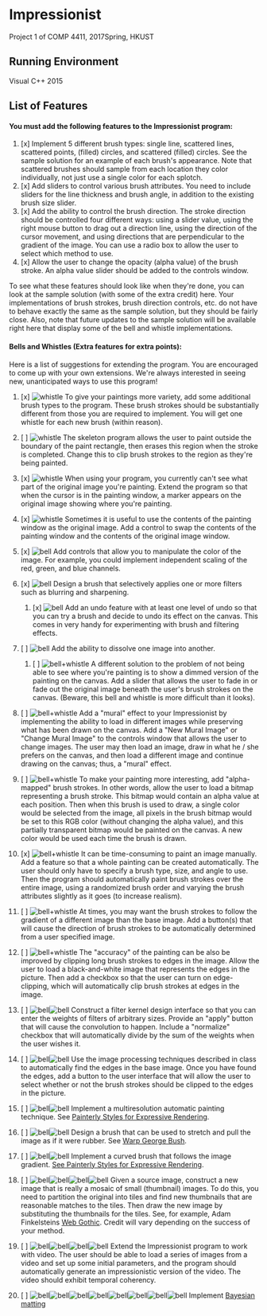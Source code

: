 # Impressionist
Project 1 of COMP 4411, 2017Spring, HKUST

## Running Environment
Visual C++ 2015

## List of Features
#### You must add the following features to the Impressionist program:
1. [x] Implement 5 different brush types: single line, scattered lines, scattered points, (filled) circles, and scattered (filled) circles. See the sample solution for an example of each brush's appearance. Note that scattered brushes should sample from each location they color individually, not just use a single color for each splotch. 
2. [x] Add sliders to control various brush attributes. You need to include sliders for the line thickness and brush angle, in addition to the existing brush size slider. 
3. [x] Add the ability to control the brush direction. The stroke direction should be controlled four different ways: using a slider value, using the right mouse button to drag out a direction line, using the direction of the cursor movement, and using directions that are perpendicular to the gradient of the image. You can use a radio box to allow the user to select which method to use. 
4. [x] Allow the user to change the opacity (alpha value) of the brush stroke. An alpha value slider should be added to the controls window.

To see what these features should look like when they're done, you can look at the sample solution (with some of the extra credit) here. Your implementations of brush strokes, brush direction controls, etc. do not have to behave exactly the same as the sample solution, but they should be fairly close. Also, note that future updates to the sample solution will be available right here that display some of the bell and whistle implementations. 


#### Bells and Whistles (Extra features for extra points):
Here is a list of suggestions for extending the program. You are encouraged to come up with your own extensions. We're always interested in seeing new, unanticipated ways to use this program! 
  
1. [x] ![whistle](http://i.imgur.com/VYSixYv.gif) To give your paintings more variety, add some additional brush types to the program. These brush strokes should be substantially different from those you are required to implement. You will get one whistle for each new brush (within reason). 

2. [ ] ![whistle](http://i.imgur.com/VYSixYv.gif) The skeleton program allows the user to paint outside the boundary of the paint rectangle, then erases this region when the stroke is completed. Change this to clip brush strokes to the region as they're being painted. 

3. [x] ![whistle](http://i.imgur.com/VYSixYv.gif) When using your program, you currently can't see what part of the original image you're painting. Extend the program so that when the cursor is in the painting window, a marker appears on the original image showing where you're painting. 

4. [x] ![whistle](http://i.imgur.com/VYSixYv.gif) Sometimes it is useful to use the contents of the painting window as the original image. Add a control to swap the contents of the painting window and the contents of the original image window. 

5. [x] ![bell](http://i.imgur.com/HJ7cCdM.gif) Add controls that allow you to manipulate the color of the image. For example, you could implement independent scaling of the red, green, and blue channels. 

6. [x] ![bell](http://i.imgur.com/HJ7cCdM.gif) Design a brush that selectively applies one or more filters such as blurring and sharpening. 

   1. [x] ![bell](http://i.imgur.com/HJ7cCdM.gif) Add an undo feature with at least one level of undo so that you can try a brush and decide to undo its effect on the canvas. This comes in very handy for experimenting with brush and filtering effects. 

7. [ ] ![bell](http://i.imgur.com/HJ7cCdM.gif) Add the ability to dissolve one image into another. 

   1. [ ] ![bell+whistle](http://i.imgur.com/BxHJUfG.gif) A different solution to the problem of not being able to see where you're painting is to show a dimmed version of the painting on the canvas. Add a slider that allows the user to fade in or fade out the original image beneath the user's brush strokes on the canvas. (Beware, this bell and whistle is more difficult than it looks). 

8. [ ] ![bell+whistle](http://i.imgur.com/BxHJUfG.gif) Add a "mural" effect to your Impressionist by implementing the ability to load in different images while preserving what has been drawn on the canvas. Add a "New Mural Image" or "Change Mural Image" to the controls window that allows the user to change images. The user may then load an image, draw in what he / she prefers on the canvas, and then load a different image and continue drawing on the canvas; thus, a "mural" effect. 

9. [ ] ![bell+whistle](http://i.imgur.com/BxHJUfG.gif) To make your painting more interesting, add "alpha-mapped" brush strokes. In other words, allow the user to load a bitmap representing a brush stroke. This bitmap would contain an alpha value at each position. Then when this brush is used to draw, a single color would be selected from the image, all pixels in the brush bitmap would be set to this RGB color (without changing the alpha value), and this partially transparent bitmap would be painted on the canvas. A new color would be used each time the brush is drawn. 

10. [x] ![bell+whistle](http://i.imgur.com/BxHJUfG.gif) It can be time-consuming to paint an image manually. Add a feature so that a whole painting can be created automatically. The user should only have to specify a brush type, size, and angle to use. Then the program should automatically paint brush strokes over the entire image, using a randomized brush order and varying the brush attributes slightly as it goes (to increase realism). 

11. [ ] ![bell+whistle](http://i.imgur.com/BxHJUfG.gif) At times, you may want the brush strokes to follow the gradient of a different image than the base image. Add a button(s) that will cause the direction of brush strokes to be automatically determined from a user specified image. 

12. [ ] ![bell+whistle](http://i.imgur.com/BxHJUfG.gif) The "accuracy" of the painting can be also be improved by clipping long brush strokes to edges in the image. Allow the user to load a black-and-white image that represents the edges in the picture. Then add a checkbox so that the user can turn on edge-clipping, which will automatically clip brush strokes at edges in the image. 

13. [ ] ![bell](http://i.imgur.com/HJ7cCdM.gif)![bell](http://i.imgur.com/HJ7cCdM.gif) Construct a filter kernel design interface so that you can enter the weights of filters of arbitrary sizes. Provide an "apply" button that will cause the convolution to happen. Include a "normalize" checkbox that will automatically divide by the sum of the weights when the user wishes it. 

14. [ ] ![bell](http://i.imgur.com/HJ7cCdM.gif)![bell](http://i.imgur.com/HJ7cCdM.gif) Use the image processing techniques described in class to automatically find the edges in the base image. Once you have found the edges, add a button to the user interface that will allow the user to select whether or not the brush strokes should be clipped to the edges in the picture. 

15. [ ] ![bell](http://i.imgur.com/HJ7cCdM.gif)![bell](http://i.imgur.com/HJ7cCdM.gif) Implement a multiresolution automatic painting technique. See [Painterly Styles for Expressive Rendering](http://mrl.nyu.edu/projects/npr/painterly/). 

16. [ ] ![bell](http://i.imgur.com/HJ7cCdM.gif)![bell](http://i.imgur.com/HJ7cCdM.gif) Design a brush that can be used to stretch and pull the image as if it were rubber. See [Warp George Bush](http://mostfungames.com/warp-george-bush.htm). 

17. [ ] ![bell](http://i.imgur.com/HJ7cCdM.gif)![bell](http://i.imgur.com/HJ7cCdM.gif) Implement a curved brush that follows the image gradient. [See Painterly Styles for Expressive Rendering](http://mrl.nyu.edu/projects/npr/painterly/). 

18. [ ] ![bell](http://i.imgur.com/HJ7cCdM.gif)![bell](http://i.imgur.com/HJ7cCdM.gif)![bell](http://i.imgur.com/HJ7cCdM.gif)![bell](http://i.imgur.com/HJ7cCdM.gif) Given a source image, construct a new image that is really a mosaic of small (thumbnail) images. To do this, you need to partition the original into tiles and find new thumbnails that are reasonable matches to the tiles. Then draw the new image by substituting the thumbnails for the tiles. See, for example, Adam Finkelsteins [Web Gothic](http://www.cs.princeton.edu/~af/cool/webgothic.html). Credit will vary depending on the success of your method. 

19. [ ] ![bell](http://i.imgur.com/HJ7cCdM.gif)![bell](http://i.imgur.com/HJ7cCdM.gif)![bell](http://i.imgur.com/HJ7cCdM.gif)![bell](http://i.imgur.com/HJ7cCdM.gif) Extend the Impressionist program to work with video. The user should be able to load a series of images from a video and set up some initial parameters, and the program should automatically generate an impressionistic version of the video. The video should exhibit temporal coherency. 
 
20. [ ] ![bell](http://i.imgur.com/HJ7cCdM.gif)![bell](http://i.imgur.com/HJ7cCdM.gif)![bell](http://i.imgur.com/HJ7cCdM.gif)![bell](http://i.imgur.com/HJ7cCdM.gif)![bell](http://i.imgur.com/HJ7cCdM.gif)![bell](http://i.imgur.com/HJ7cCdM.gif)![bell](http://i.imgur.com/HJ7cCdM.gif)![bell](http://i.imgur.com/HJ7cCdM.gif) Implement [Bayesian matting](http://grail.cs.washington.edu/projects/digital-matting/image-matting/)
